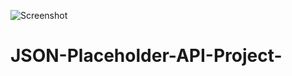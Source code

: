 ![Screenshot](https://user-images.githubusercontent.com/24952359/147879963-0cb4f3ac-0907-4fd1-83f8-c1520cf2a189.png)
# JSON-Placeholder-API-Project-
